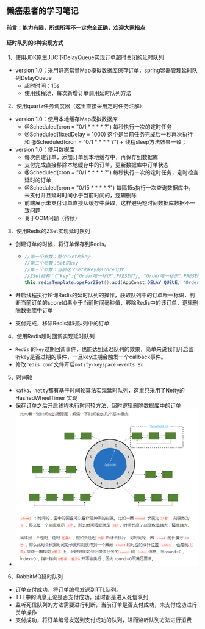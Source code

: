 ## 懒癌患者的学习笔记

#### 	前言：能力有限，所想所写不一定完全正确，欢迎大家指点

#### 延时队列的6种实现方式

​    1、使用JDK原生JUC下DelayQueue实现订单超时关闭的延时队列

- version 1.0：采用静态常量Map模拟数据库保存订单，spring容器管理延时队列DelayQueue
  - 超时时间：15s
  - 使用线程池，每次新增订单调用延时队列方法

​    2、使用quartz任务调度器（这里直接采用定时任务注解）

- version 1.0：使用本地缓存Map模拟数据库
  - @Scheduled(cron = "0/1 * * * * ?")  每秒执行一次的定时任务
  - @Scheduled(fixedDelay = 1000) 这个是当前任务完成后一秒再次执行 和 @Scheduled(cron = "0/1 * * * * ?")  + 线程sleep方法效果一致；
- version 1.0：使用数据库
  - 每次创建订单，添加订单到本地缓存中，再保存到数据库
  - 支付完成直接移除本地缓存中的订单，更新数据库中订单状态
  - @Scheduled(cron = "0/1 * * * * ?")  每秒执行一次的定时任务，定时检查延时的订单
  - @Scheduled(cron = "0/15 * * * * ?") 每隔15s执行一次查询数据库中，未支付并且延时时间小于当前时间的，逻辑删除
  - 前端展示未支付订单直接从缓存中获取，这样避免短时间数据库数据不一致问题
  - 关于OOM问题（待续）

​    3、使用Redis的ZSet实现延时队列

- 创建订单的时候，将订单保存到Redis。

  - ```java
    //第一个参数：整个ZSet的key
    //第二个参数：Set的key
    //第三个参数：当前这个Set的key的score分数
    //ZSet结构：{"key":{"Order唯一标识":PRESENT}, "Order唯一标识":PRESENT}} 每个Order唯一标识对应一个score
    this.redisTemplate.opsForZSet().add(AppConst.DELAY_QUEUE, "Order唯一标识", "Order的超时时间");
    ```

- 开启线程执行轮询Redis的延时队列的操作，获取队列中的订单唯一标识，判断当前订单的score如果小于当前时间毫秒值，移除Redis中的该订单，逻辑删除数据库中订单

- 支付完成，移除Redis延时队列中的订单

​    4、使用Redis超时回调实现延时队列

-  `Redis` 的`key`过期回调事件，也能达到延迟队列的效果，简单来说我们开启监听key是否过期的事件，一旦key过期会触发一个callback事件。 
  -  修改`redis.conf`文件开启`notify-keyspace-events Ex` 

​    5、时间轮

-  `kafka`、`netty`都有基于时间轮算法实现延时队列，这里只采用了Netty的 HashedWheelTimer 实现
-  保存订单之后开启线程执行时间轮方法，超时逻辑删除数据库中的订单
- ![avatar](src/main/resources/images/延时队列-时间轮.png)

​    6、RabbitMQ延时队列

- 订单支付成功，将订单编号发送到TTL队列。
- TTL中的消息无论是否支付成功，延时都是进入死信队列
- 监听死信队列的方法需要进行判断，当前订单是否支付成功，未支付成功进行关单操作
- 支付成功，将订单编号发送到支付成功的队列，进而监听队列方法进行消费